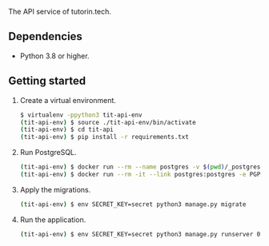 The API service of tutorin.tech.

## Dependencies

* Python 3.8 or higher.

## Getting started

1. Create a virtual environment.

    ```bash
    $ virtualenv -ppython3 tit-api-env
    (tit-api-env) $ source ./tit-api-env/bin/activate
    (tit-api-env) $ cd tit-api
    (tit-api-env) $ pip install -r requirements.txt
    ```

2. Run PostgreSQL.

   ```bash
   (tit-api-env) $ docker run --rm --name postgres -v $(pwd)/_postgres:/var/lib/postgresql/data -e POSTGRES_PASSWORD=secret -p 5432:5432 -d postgres:13
   (tit-api-env) $ docker run --rm -it --link postgres:postgres -e PGPASSWORD=secret postgres:13 createdb -h postgres -U postgres tit-api
   ```

3. Apply the migrations.

   ```bash
   (tit-api-env) $ env SECRET_KEY=secret python3 manage.py migrate
   ```

4. Run the application.

   ```bash
   (tit-api-env) $ env SECRET_KEY=secret python3 manage.py runserver 0.0.0.0:8003
   ```
